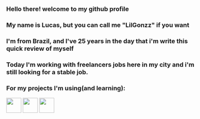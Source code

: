 ### Hello there! welcome to my github profile
### My name is Lucas, but you can call me "LilGonzz" if you want

### I'm from Brazil, and I've 25 years in the day that i'm write this quick review of myself

### Today I'm working with freelancers jobs here in my city and i'm still looking for a stable job.

### For my projects I'm using(and learning):
<img src="https://cdn.jsdelivr.net/gh/devicons/devicon/icons/rails/rails-plain.svg" width="40" height="40"/> <img src="https://cdn.jsdelivr.net/gh/devicons/devicon/icons/angularjs/angularjs-plain.svg" width="40" height="40"/>
<img src="https://cdn.jsdelivr.net/gh/devicons/devicon/icons/postgresql/postgresql-original.svg" width="40" height="40"/>


### 
<!--
**LilGonzz/LilGonzz** is a ✨ _special_ ✨ repository because its `README.md` (this file) appears on your GitHub profile.

Here are some ideas to get you started:

- 🔭 I’m currently working on ...
- 🌱 I’m currently learning ...
- 👯 I’m looking to collaborate on ...
- 🤔 I’m looking for help with ...
- 💬 Ask me about ...
- 📫 How to reach me: ...
- 😄 Pronouns: ...
- ⚡ Fun fact: ...
-->
